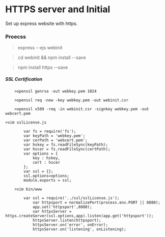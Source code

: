 # HTTPS server and Initial
Set up express website with https.

### Proecss 
  >express --ejs webinit
  
  >cd webinit && npm install --save
  
  >npm install https --save
  
  #####  SSL Certification
 		
 		>openssl genrsa -out webkey.pem 1024
 		
 		>openssl req -new -key webkey.pem -out webinit.csr
  		
 		>openssl x509 -req -in webinit.csr -signkey webkey.pem -out webcert.pem

  	>vim sslLicense.js
  		
```
  		var fs = require('fs');
  		var keyPath = 'webkey.pem';
  		var cerPath = 'webcert.pem';
  		var hskey = fs.readFileSync(keyPath);
  		var hscer = fs.readFileSync(certPath);
  		var options = {
  			key : hskey,
  			cert : hscer
  		};
  		var ssl = {};
  		ssl.options=options;
  		module.exports = ssl;
```
  		
  		>vim bin/www
```
  		var ssl = require('../ssl/sslLicense.js');
			var httpsport = normalizePort(process.env.PORT || 8080);
			app.set('httpsport',8080);
			var httpsServer = https.createServer(ssl.options,app).listen(app.get('httpsport'));
			httpsServer.listen(httpsport);
			httpsServer.on('error', onError);
			httpsServer.on('listening', onListening);
```
  	
  	
  		
   
  

  
